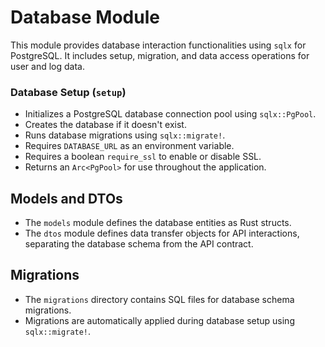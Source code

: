# Database Module

This module provides database interaction functionalities using `sqlx` for PostgreSQL. It includes setup, migration, and data access operations for user and log data.

### Database Setup (`setup`)

* Initializes a PostgreSQL database connection pool using `sqlx::PgPool`.
* Creates the database if it doesn't exist.
* Runs database migrations using `sqlx::migrate!`.
* Requires `DATABASE_URL` as an environment variable.
* Requires a boolean `require_ssl` to enable or disable SSL.
* Returns an `Arc<PgPool>` for use throughout the application.

## Models and DTOs

* The `models` module defines the database entities as Rust structs.
* The `dtos` module defines data transfer objects for API interactions, separating the database schema from the API contract.

## Migrations

* The `migrations` directory contains SQL files for database schema migrations.
* Migrations are automatically applied during database setup using `sqlx::migrate!`.